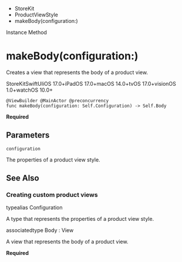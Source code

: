 

- StoreKit
- ProductViewStyle
-  makeBody(configuration:) 

Instance Method

# makeBody(configuration:)

Creates a view that represents the body of a product view.

StoreKitSwiftUIiOS 17.0+iPadOS 17.0+macOS 14.0+tvOS 17.0+visionOS 1.0+watchOS 10.0+

``` source
@ViewBuilder @MainActor @preconcurrency
func makeBody(configuration: Self.Configuration) -> Self.Body
```

**Required**

## Parameters 

`configuration`  

The properties of a product view style.

## See Also

### Creating custom product views

typealias Configuration

A type that represents the properties of a product view style.

associatedtype Body : View

A view that represents the body of a product view.

**Required**

